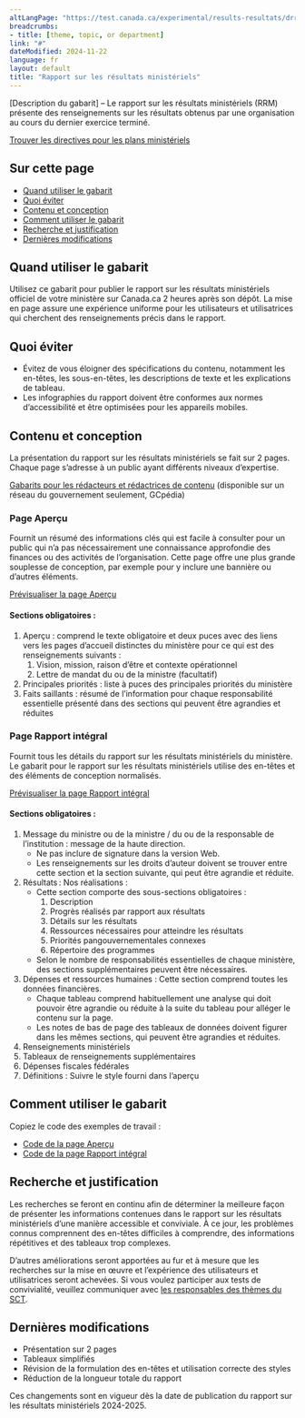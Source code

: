 ```yaml
---
altLangPage: "https://test.canada.ca/experimental/results-resultats/drr-content-model.html"
breadcrumbs:
- title: [theme, topic, or department]
link: "#"
dateModified: 2024-11-22
language: fr
layout: default
title: "Rapport sur les résultats ministériels"
---
```

<div class="parbase section">
    <p>[Description du gabarit] – Le rapport sur les résultats ministériels (RRM) présente des renseignements sur les
        résultats obtenus par une organisation au cours du dernier exercice terminé. </p>
    <a class="btn btn-primary btn-lg"
        href="https://test.canada.ca/experimental/departmental-plans-ministeriels/pm-modele-de-contenu.html">Trouver les
        directives pour les plans ministériels</a>
    <section>
        <h2>Sur cette page</h2>
        <ul>
            <li><a href="#toc01">Quand utiliser le gabarit</a></li>
            <li><a href="#toc02">Quoi éviter</a></li>
            <li><a href="#toc03">Contenu et conception</a></li>
            <li><a href="#toc04">Comment utiliser le gabarit</a></li>
            <li><a href="#toc05">Recherche et justification</a></li>
            <li><a href="#toc06">Dernières modifications</a></li>
        </ul>
    </section>
    <section>
        <h2 id="toc01">Quand utiliser le gabarit</h2>
        <p>Utilisez ce gabarit pour publier le rapport sur les résultats ministériels officiel de votre ministère sur
            Canada.ca 2&nbsp;heures après son dépôt. La mise en page assure une expérience uniforme pour les
            utilisateurs et utilisatrices qui cherchent des renseignements précis dans le rapport.</p>
    </section>
    <section>
        <h2 id="toc02">Quoi éviter</h2>
        <ul>
            <li>Évitez de vous éloigner des spécifications du contenu, notamment les en-têtes, les sous-en-têtes, les
                descriptions de texte et les explications de tableau.</li>
            <li>Les infographies du rapport doivent être conformes aux normes d’accessibilité et être optimisées pour
                les appareils mobiles.</li>
        </ul>
    </section>
    <section>
        <h2 id="toc03">Contenu et conception</h2>
        <p>La présentation du rapport sur les résultats ministériels se fait sur 2&nbsp;pages. Chaque page
            s&rsquo;adresse à un public ayant différents niveaux d&rsquo;expertise.</p>
        <p><a class="btn btn-default btn-lg"
                href="https://www.gcpedia.gc.ca/gcwiki/index.php?title=Portail_de_la_Partie_III_du_Budget_des_d%C3%A9penses&redirect=no#Plan_minist.C3.A9riel_2024-2025">Gabarits
                pour les rédacteurs et rédactrices de contenu</a> (disponible sur un réseau du gouvernement seulement,
            GCpédia)</a></p>
        <section>
            <h3>Page Aperçu</h3>
            <p>Fournit un résumé des informations clés qui est facile à consulter pour un public qui n&rsquo;a pas
                nécessairement une connaissance approfondie des finances ou des activités de l&rsquo;organisation. Cette
                page offre une plus grande souplesse de conception, par exemple pour y inclure une bannière ou
                d&rsquo;autres éléments.</p>
            <p><a class="btn btn-default btn-lg"
                    href="https://test.canada.ca/experimental/results-resultats/rrm-en-un-coup-doeil.html">Prévisualiser
                    la page Aperçu</a></p>
            <section>
                <h4>Sections obligatoires :</h4>
                <ol>
                    <li>Aperçu : comprend le texte obligatoire et deux puces avec des liens vers les pages d’accueil
                        distinctes du ministère pour ce qui est des renseignements suivants :
                        <ol class="lst-lwr-alph">
                            <li>Vision, mission, raison d’être et contexte opérationnel</li>
                            <li>Lettre de mandat du ou de la ministre (facultatif)</li>
                        </ol>
                    </li>
                    <li>Principales priorités : liste à puces des principales priorités du ministère</li>
                    <li>Faits saillants : résumé de l’information pour chaque responsabilité essentielle présenté dans
                        des sections qui peuvent être agrandies et réduites</li>
                </ol>
            </section>
        </section>
        <section>
            <h3>Page Rapport intégral</h3>
            <p>Fournit tous les détails du rapport sur les résultats ministériels du ministère. Le gabarit pour le
                rapport sur les résultats ministériels utilise des en-têtes et des éléments de conception normalisés.
            </p>
            <p><a class="btn btn-default btn-lg"
                    href="https://test.canada.ca/experimental/results-resultats/rrm-complet.html">Prévisualiser la page
                    Rapport intégral</a></p>
            <section>
                <h4>Sections obligatoires :</h4>
                <ol>
                    <li>Message du ministre ou de la ministre / du ou de la responsable de l’institution : message de la
                        haute direction.
                        <ul>
                            <li>Ne pas inclure de signature dans la version Web. </li>
                            <li>Les renseignements sur les droits d’auteur doivent se trouver entre cette section et la
                                section suivante, qui peut être agrandie et réduite. </li>
                        </ul>
                    </li>
                    <li>Résultats : Nos réalisations :
                        <ul>
                            <li>Cette section comporte des sous-sections obligatoires :
                                <ol class="lst-lwr-rmn">
                                    <li>Description</li>
                                    <li>Progrès réalisés par rapport aux résultats</li>
                                    <li>Détails sur les résultats</li>
                                    <li>Ressources nécessaires pour atteindre les résultats</li>
                                    <li>Priorités pangouvernementales connexes</li>
                                    <li>Répertoire des programmes</li>
                                </ol>
                            </li>
                            <li>Selon le nombre de responsabilités essentielles de chaque ministère, des sections
                                supplémentaires peuvent être nécessaires.</li>
                        </ul>
                    </li>
                    <li>Dépenses et ressources humaines : Cette section comprend toutes les données financières.
                        <ul>
                            <li>Chaque tableau comprend habituellement une analyse qui doit pouvoir être agrandie ou
                                réduite à la suite du tableau pour alléger le contenu sur la page.</li>
                            <li>Les notes de bas de page des tableaux de données doivent figurer dans les mêmes
                                sections, qui peuvent être agrandies et réduites.</li>
                        </ul>
                    </li>
                    <li>Renseignements ministériels</li>
                    <li>Tableaux de renseignements supplémentaires</li>
                    <li>Dépenses fiscales fédérales</li>
                    <li>Définitions : Suivre le style fourni dans l’aperçu</li>
                </ol>
            </section>
        </section>
    </section>
    <section>
        <h2 id="toc04">Comment utiliser le gabarit</h2>
        <p>Copiez le code des exemples de travail :</p>
        <ul class="list-unstyled">
            <li><a class="btn btn-default btn-lg"
                    href="https://github.com/gc-proto/experimental/blob/master/results-resultats/rrm-en-un-coup-doeil.md">Code
                    de la page Aperçu</a>
            </li>
            <li><a class="btn btn-default btn-lg"
                    href="https://github.com/gc-proto/experimental/blob/master/results-resultats/rrm-complet.md">Code de
                    la page Rapport intégral</a>
            </li>
        </ul>
        <section>
            <h2 id="toc05">Recherche et justification</h2>
            <p>Les recherches se feront en continu afin de déterminer la meilleure façon de présenter les informations
                contenues dans le rapport sur les résultats ministériels d&rsquo;une manière accessible et conviviale. À
                ce jour, les problèmes connus comprennent des en-têtes difficiles à comprendre, des informations
                répétitives et des tableaux trop complexes.</p>
            <p>D&rsquo;autres améliorations seront apportées au fur et à mesure que les recherches sur la mise en œuvre
                et l&rsquo;expérience des utilisateurs et utilisatrices seront achevées. Si vous voulez participer aux
                tests de convivialité, veuillez communiquer avec <a href="mailto:DAS.SCN@tbs-sct.gc.ca">les responsables
                    des thèmes du SCT</a>.</p>
        </section>
        <section>
            <h2 id="toc06">Dernières modifications</h2>
            <ul>
                <li>Présentation sur 2&nbsp;pages</li>
                <li>Tableaux simplifiés</li>
                <li>Révision de la formulation des en-têtes et utilisation correcte des styles</li>
                <li>Réduction de la longueur totale du rapport</li>
            </ul>
            <p>Ces changements sont en vigueur dès la date de publication du rapport sur les résultats
                ministériels&nbsp;2024-2025.</p>
        </section>
</div>